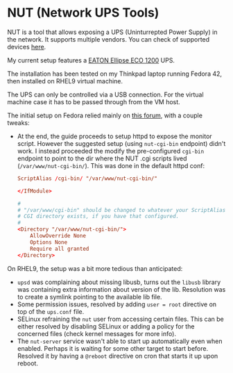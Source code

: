 # NUT (Network UPS Tools)

NUT is a tool that allows exposing a UPS (Uninturrepted Power Supply) in the network. It supports multiple vendors. You can check of supported devices [here](https://networkupstools.org/stable-hcl.html).

My current setup features a [EATON Ellipse ECO 1200](https://www.eaton.com/tr/en-gb/skuPage.EL1200USBDIN.html) UPS.

The installation has been tested on my Thinkpad laptop running Fedora 42, then installed on RHEL9 virtual machine.

The UPS can only be controlled via a USB connection. For the virtual machine case it has to be passed through from the VM host.

The initial setup on Fedora relied mainly on [this forum](https://discord.com/channels/1150805499609108550/1206725913014968380/1372299848333791355), with a couple tweaks:

- At the end, the guide proceeds to setup httpd to expose the monitor script. However the suggested setup (using `nut-cgi-bin` endpoint) didn't work. I instead proceeded the modify the pre-configured `cgi-bin` endpoint to point to the dir where the NUT .cgi scripts lived (`/var/www/nut-cgi-bin/`).
  This was done in the default httpd conf:
  ```conf
  ScriptAlias /cgi-bin/ "/var/www/nut-cgi-bin/"

  </IfModule>
  
  #
  # "/var/www/cgi-bin" should be changed to whatever your ScriptAliased
  # CGI directory exists, if you have that configured.
  #
  <Directory "/var/www/nut-cgi-bin/">
      AllowOverride None
      Options None
      Require all granted
  </Directory>
  ```

On RHEL9, the setup was a bit more tedious than anticipated:
- `upsd` was complaining about missing libusb, turns out the `libusb` library was containing extra information about version of the lib. Resolution was to create a symlink pointing to the available lib file.
- Some permission issues, resolved by adding `user = root` directive on top of the `ups.conf` file.
- SELinux refraining the `nut` user from accessing certain files. This can be either resolved by disabling SELinux or adding a policy for the concerned files (check kernel messages for more info).
- The `nut-server` service wasn't able to start up automatically even when enabled. Perhaps it is waiting for some other target to start before. Resolved it by having a `@reboot` directive on cron that starts it up upon reboot.
